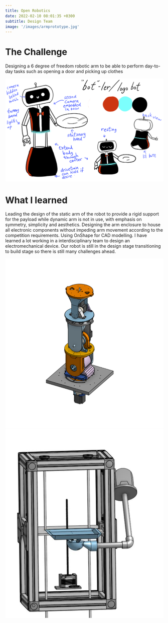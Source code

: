```yaml
---
title: Open Robotics
date: 2022-02-10 08:01:35 +0300
subtitle: Design Team
image: '/images/armprototype.jpg'
---
```

# The Challenge
Designing a 6 degree of freedom robotic arm to be able to perform day-to-day tasks such as opening a door and picking up clothes
<div class="gallery-box">
  <div class="gallery">
    <img src="/images/fullrobot.png" loading="lazy" alt="Project">
  </div>
  <em>  <a href="https://unsplash.com/" target="_blank"></a></em>
</div>

# What I learned
Leading the design of the static arm of the robot to provide a rigid support for the payload while dynamic arm is not in use, with emphasis on symmetry, simplicity and aesthetics. Designing the arm enclosure to house all electronic components without impeding arm movement according to the competition requirements. Using OnShape for CAD modelling. I have learned a lot working in a interdisciplinary team to design an electromechanical device. Our robot is still in the design stage transitioning to build stage so there is still many challenges ahead.

<div class="gallery-box">
  <div class="gallery">
    <img src="/images/robotarm.png" loading="lazy" alt="Project">
    <img src="/images/staticarm.jpg" loading="lazy" alt="Project">
  </div>
  <em>  <a href="https://unsplash.com/" target="_blank"></a></em>
</div>